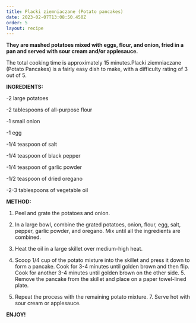 ```yaml
---
title: Placki ziemniaczane (Potato pancakes)
date: 2023-02-07T13:08:50.450Z
order: 5
layout: recipe
---
```

**They are mashed potatoes mixed with eggs, flour, and onion, fried in a pan and served with sour cream and/or applesauce.**

The total cooking time is approximately 15 minutes.Placki ziemniaczane (Potato Pancakes) is a fairly easy dish to make, with a difficulty rating of 3 out of 5.

**INGREDIENTS:**

\-2 large potatoes 

\-2 tablespoons of all-purpose flour 

\-1 small onion 

\-1 egg 

\-1/4 teaspoon of salt 

\-1/4 teaspoon of black pepper 

\-1/4 teaspoon of garlic powder 

\-1/2 teaspoon of dried oregano 

\-2-3 tablespoons of vegetable oil 

**METHOD:**

1. Peel and grate the potatoes and onion. 

2. In a large bowl, combine the grated potatoes, onion, flour, egg, salt, pepper, garlic powder, and oregano. Mix until all the ingredients are combined. 

3. Heat the oil in a large skillet over medium-high heat. 

4. Scoop 1/4 cup of the potato mixture into the skillet and press it down to form a pancake. Cook for 3-4 minutes until golden brown and then flip. Cook for another 3-4 minutes until golden brown on the other side. 5. Remove the pancake from the skillet and place on a paper towel-lined plate. 

6. Repeat the process with the remaining potato mixture. 7. Serve hot with sour cream or applesauce. 

**ENJOY!**